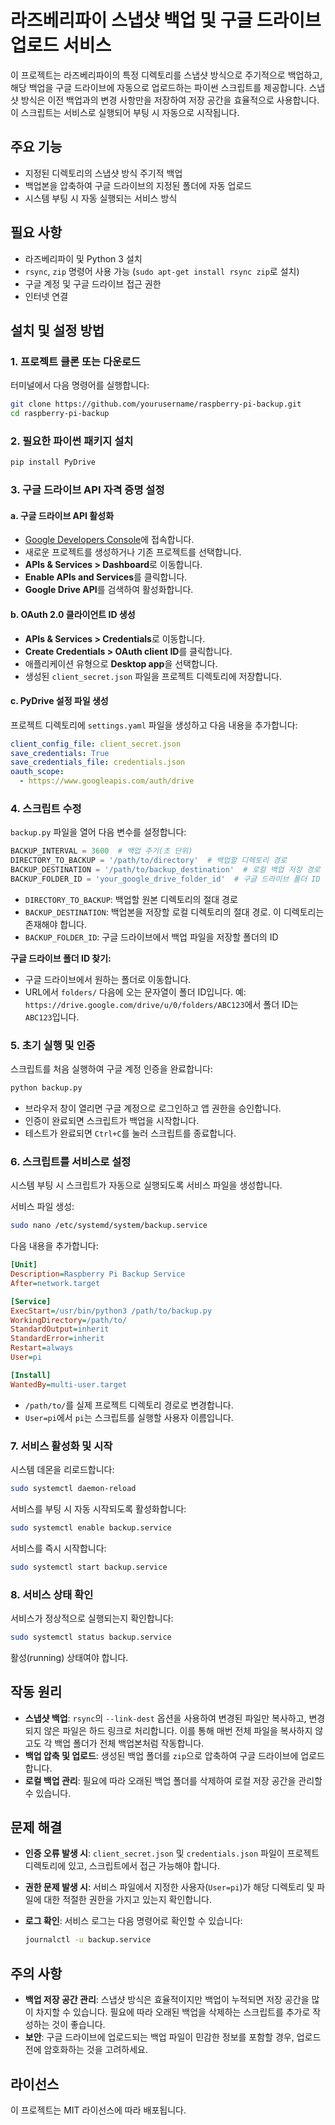 # 라즈베리파이 스냅샷 백업 및 구글 드라이브 업로드 서비스

이 프로젝트는 라즈베리파이의 특정 디렉토리를 스냅샷 방식으로 주기적으로 백업하고, 해당 백업을 구글 드라이브에 자동으로 업로드하는 파이썬 스크립트를 제공합니다. 스냅샷 방식은 이전 백업과의 변경 사항만을 저장하여 저장 공간을 효율적으로 사용합니다. 이 스크립트는 서비스로 실행되어 부팅 시 자동으로 시작됩니다.

## 주요 기능

- 지정된 디렉토리의 스냅샷 방식 주기적 백업
- 백업본을 압축하여 구글 드라이브의 지정된 폴더에 자동 업로드
- 시스템 부팅 시 자동 실행되는 서비스 방식

## 필요 사항

- 라즈베리파이 및 Python 3 설치
- `rsync`, `zip` 명령어 사용 가능 (`sudo apt-get install rsync zip`로 설치)
- 구글 계정 및 구글 드라이브 접근 권한
- 인터넷 연결

## 설치 및 설정 방법

### 1. 프로젝트 클론 또는 다운로드

터미널에서 다음 명령어를 실행합니다:

```bash
git clone https://github.com/yourusername/raspberry-pi-backup.git
cd raspberry-pi-backup
```

### 2. 필요한 파이썬 패키지 설치

```bash
pip install PyDrive
```

### 3. 구글 드라이브 API 자격 증명 설정

#### a. 구글 드라이브 API 활성화

- [Google Developers Console](https://console.developers.google.com/)에 접속합니다.
- 새로운 프로젝트를 생성하거나 기존 프로젝트를 선택합니다.
- **APIs & Services > Dashboard**로 이동합니다.
- **Enable APIs and Services**를 클릭합니다.
- **Google Drive API**를 검색하여 활성화합니다.

#### b. OAuth 2.0 클라이언트 ID 생성

- **APIs & Services > Credentials**로 이동합니다.
- **Create Credentials > OAuth client ID**를 클릭합니다.
- 애플리케이션 유형으로 **Desktop app**을 선택합니다.
- 생성된 `client_secret.json` 파일을 프로젝트 디렉토리에 저장합니다.

#### c. PyDrive 설정 파일 생성

프로젝트 디렉토리에 `settings.yaml` 파일을 생성하고 다음 내용을 추가합니다:

```yaml
client_config_file: client_secret.json
save_credentials: True
save_credentials_file: credentials.json
oauth_scope:
  - https://www.googleapis.com/auth/drive
```

### 4. 스크립트 수정

`backup.py` 파일을 열어 다음 변수를 설정합니다:

```python
BACKUP_INTERVAL = 3600  # 백업 주기(초 단위)
DIRECTORY_TO_BACKUP = '/path/to/directory'  # 백업할 디렉토리 경로
BACKUP_DESTINATION = '/path/to/backup_destination'  # 로컬 백업 저장 경로
BACKUP_FOLDER_ID = 'your_google_drive_folder_id'  # 구글 드라이브 폴더 ID
```

- `DIRECTORY_TO_BACKUP`: 백업할 원본 디렉토리의 절대 경로
- `BACKUP_DESTINATION`: 백업본을 저장할 로컬 디렉토리의 절대 경로. 이 디렉토리는 존재해야 합니다.
- `BACKUP_FOLDER_ID`: 구글 드라이브에서 백업 파일을 저장할 폴더의 ID

**구글 드라이브 폴더 ID 찾기:**

- 구글 드라이브에서 원하는 폴더로 이동합니다.
- URL에서 `folders/` 다음에 오는 문자열이 폴더 ID입니다.
  예: `https://drive.google.com/drive/u/0/folders/ABC123`에서 폴더 ID는 `ABC123`입니다.

### 5. 초기 실행 및 인증

스크립트를 처음 실행하여 구글 계정 인증을 완료합니다:

```bash
python backup.py
```

- 브라우저 창이 열리면 구글 계정으로 로그인하고 앱 권한을 승인합니다.
- 인증이 완료되면 스크립트가 백업을 시작합니다.
- 테스트가 완료되면 `Ctrl+C`를 눌러 스크립트를 종료합니다.

### 6. 스크립트를 서비스로 설정

시스템 부팅 시 스크립트가 자동으로 실행되도록 서비스 파일을 생성합니다.

서비스 파일 생성:

```bash
sudo nano /etc/systemd/system/backup.service
```

다음 내용을 추가합니다:

```ini
[Unit]
Description=Raspberry Pi Backup Service
After=network.target

[Service]
ExecStart=/usr/bin/python3 /path/to/backup.py
WorkingDirectory=/path/to/
StandardOutput=inherit
StandardError=inherit
Restart=always
User=pi

[Install]
WantedBy=multi-user.target
```

- `/path/to/`를 실제 프로젝트 디렉토리 경로로 변경합니다.
- `User=pi`에서 `pi`는 스크립트를 실행할 사용자 이름입니다.

### 7. 서비스 활성화 및 시작

시스템 데몬을 리로드합니다:

```bash
sudo systemctl daemon-reload
```

서비스를 부팅 시 자동 시작되도록 활성화합니다:

```bash
sudo systemctl enable backup.service
```

서비스를 즉시 시작합니다:

```bash
sudo systemctl start backup.service
```

### 8. 서비스 상태 확인

서비스가 정상적으로 실행되는지 확인합니다:

```bash
sudo systemctl status backup.service
```

활성(running) 상태여야 합니다.

## 작동 원리

- **스냅샷 백업**: `rsync`의 `--link-dest` 옵션을 사용하여 변경된 파일만 복사하고, 변경되지 않은 파일은 하드 링크로 처리합니다. 이를 통해 매번 전체 파일을 복사하지 않고도 각 백업 폴더가 전체 백업본처럼 작동합니다.
- **백업 압축 및 업로드**: 생성된 백업 폴더를 `zip`으로 압축하여 구글 드라이브에 업로드합니다.
- **로컬 백업 관리**: 필요에 따라 오래된 백업 폴더를 삭제하여 로컬 저장 공간을 관리할 수 있습니다.

## 문제 해결

- **인증 오류 발생 시**: `client_secret.json` 및 `credentials.json` 파일이 프로젝트 디렉토리에 있고, 스크립트에서 접근 가능해야 합니다.
- **권한 문제 발생 시**: 서비스 파일에서 지정한 사용자(`User=pi`)가 해당 디렉토리 및 파일에 대한 적절한 권한을 가지고 있는지 확인합니다.
- **로그 확인**: 서비스 로그는 다음 명령어로 확인할 수 있습니다:

  ```bash
  journalctl -u backup.service
  ```

## 주의 사항

- **백업 저장 공간 관리**: 스냅샷 방식은 효율적이지만 백업이 누적되면 저장 공간을 많이 차지할 수 있습니다. 필요에 따라 오래된 백업을 삭제하는 스크립트를 추가로 작성하는 것이 좋습니다.
- **보안**: 구글 드라이브에 업로드되는 백업 파일이 민감한 정보를 포함할 경우, 업로드 전에 암호화하는 것을 고려하세요.

## 라이선스

이 프로젝트는 MIT 라이선스에 따라 배포됩니다.
